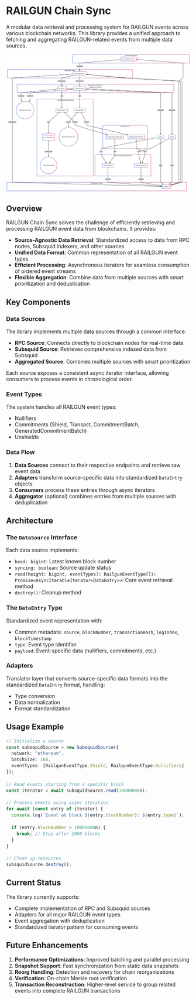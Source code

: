 # RAILGUN Chain Sync

A modular data retrieval and processing system for RAILGUN events across various blockchain networks. This library provides a unified approach to fetching and aggregating RAILGUN-related events from multiple data sources.

![Architecture Diagram](diagram.png)

## Overview

RAILGUN Chain Sync solves the challenge of efficiently retrieving and processing RAILGUN event data from blockchains. It provides:

- **Source-Agnostic Data Retrieval**: Standardized access to data from RPC nodes, Subsquid indexers, and other sources
- **Unified Data Format**: Common representation of all RAILGUN event types
- **Efficient Processing**: Asynchronous iterators for seamless consumption of ordered event streams
- **Flexible Aggregation**: Combine data from multiple sources with smart prioritization and deduplication

## Key Components

### Data Sources

The library implements multiple data sources through a common interface:

- **RPC Source**: Connects directly to blockchain nodes for real-time data
- **Subsquid Source**: Retrieves comprehensive indexed data from Subsquid
- **Aggregated Source**: Combines multiple sources with smart prioritization

Each source exposes a consistent async iterator interface, allowing consumers to process events in chronological order.

### Event Types

The system handles all RAILGUN event types:

- Nullifiers
- Commitments (Shield, Transact, CommitmentBatch, GeneratedCommitmentBatch)
- Unshields

### Data Flow

1. **Data Sources** connect to their respective endpoints and retrieve raw event data
2. **Adapters** transform source-specific data into standardized `DataEntry` objects
3. **Consumers** process these entries through async iterators
4. **Aggregator** (optional) combines entries from multiple sources with deduplication

## Architecture

### The `DataSource` Interface

Each data source implements:

- `head: bigint`: Latest known block number
- `syncing: boolean`: Source update status
- `read(height: bigint, eventTypes?: RailgunEventType[]): Promise<AsyncIterableIterator<DataEntry>>`: Core event retrieval method
- `destroy()`: Cleanup method

### The `DataEntry` Type

Standardized event representation with:

- Common metadata: `source`, `blockNumber`, `transactionHash`, `logIndex`, `blockTimestamp`
- `type`: Event type identifier
- `payload`: Event-specific data (nullifiers, commitments, etc.)

### Adapters

Translator layer that converts source-specific data formats into the standardized `DataEntry` format, handling:

- Type conversion
- Data normalization
- Format standardization

## Usage Example

```typescript
// Initialize a source
const subsquidSource = new SubsquidSource({
  network: "ethereum",
  batchSize: 100,
  eventTypes: [RailgunEventType.Shield, RailgunEventType.Nullifiers]
});

// Read events starting from a specific block
const iterator = await subsquidSource.read(10000000n);

// Process events using async iteration
for await (const entry of iterator) {
  console.log(`Event at block ${entry.blockNumber}: ${entry.type}`);
  
  if (entry.blockNumber > 10001000n) {
    break; // Stop after 1000 blocks
  }
}

// Clean up resources
subsquidSource.destroy();
```

## Current Status

The library currently supports:
- Complete implementation of RPC and Subsquid sources
- Adapters for all major RAILGUN event types
- Event aggregation with deduplication
- Standardized iterator pattern for consuming events

## Future Enhancements

1. **Performance Optimizations**: Improved batching and parallel processing
2. **Snapshot Support**: Fast synchronization from static data snapshots
3. **Reorg Handling**: Detection and recovery for chain reorganizations
4. **Verification**: On-chain Merkle root verification
5. **Transaction Reconstruction**: Higher-level service to group related events into complete RAILGUN transactions
